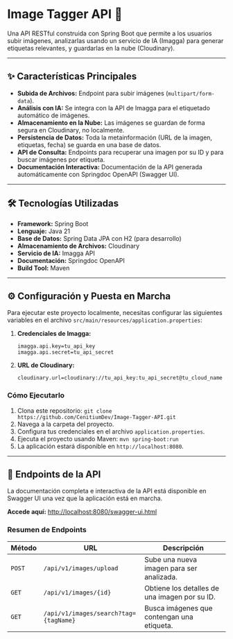 # Image Tagger API 📸

Una API RESTful construida con Spring Boot que permite a los usuarios subir imágenes, analizarlas usando un servicio de IA (Imagga) para generar etiquetas relevantes, y guardarlas en la nube (Cloudinary).

---

## ✨ Características Principales

-   **Subida de Archivos:** Endpoint para subir imágenes (`multipart/form-data`).
-   **Análisis con IA:** Se integra con la API de Imagga para el etiquetado automático de imágenes.
-   **Almacenamiento en la Nube:** Las imágenes se guardan de forma segura en Cloudinary, no localmente.
-   **Persistencia de Datos:** Toda la metainformación (URL de la imagen, etiquetas, fecha) se guarda en una base de datos.
-   **API de Consulta:** Endpoints para recuperar una imagen por su ID y para buscar imágenes por etiqueta.
-   **Documentación Interactiva:** Documentación de la API generada automáticamente con Springdoc OpenAPI (Swagger UI).

---

## 🛠️ Tecnologías Utilizadas

-   **Framework:** Spring Boot
-   **Lenguaje:** Java 21
-   **Base de Datos:** Spring Data JPA con H2 (para desarrollo)
-   **Almacenamiento de Archivos:** Cloudinary
-   **Servicio de IA:** Imagga API
-   **Documentación:** Springdoc OpenAPI
-   **Build Tool:** Maven

---

## ⚙️ Configuración y Puesta en Marcha

Para ejecutar este proyecto localmente, necesitas configurar las siguientes variables en el archivo `src/main/resources/application.properties`:

1.  **Credenciales de Imagga:**
    ```properties
    imagga.api.key=tu_api_key
    imagga.api.secret=tu_api_secret
    ```
2.  **URL de Cloudinary:**
    ```properties
    cloudinary.url=cloudinary://tu_api_key:tu_api_secret@tu_cloud_name
    ```

### Cómo Ejecutarlo
1.  Clona este repositorio: `git clone https://github.com/CenitiumDev/Image-Tagger-API.git`
2.  Navega a la carpeta del proyecto.
3.  Configura tus credenciales en el archivo `application.properties`.
4.  Ejecuta el proyecto usando Maven: `mvn spring-boot:run`
5.  La aplicación estará disponible en `http://localhost:8080`.

---

## 📖 Endpoints de la API

La documentación completa e interactiva de la API está disponible en Swagger UI una vez que la aplicación está en marcha.

**Accede aquí:** [http://localhost:8080/swagger-ui.html](http://localhost:8080/swagger-ui.html)

### Resumen de Endpoints

| Método | URL                                    | Descripción                                  |
|--------|----------------------------------------|----------------------------------------------|
| `POST` | `/api/v1/images/upload`                | Sube una nueva imagen para ser analizada.    |
| `GET`  | `/api/v1/images/{id}`                  | Obtiene los detalles de una imagen por su ID.|
| `GET`  | `/api/v1/images/search?tag={tagName}`  | Busca imágenes que contengan una etiqueta.   |